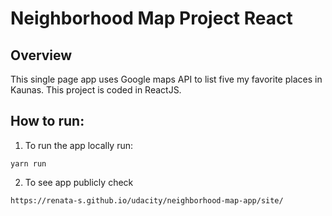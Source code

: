 # Neighborhood Map Project React

## Overview
This single page app uses Google maps API to list five my favorite places in Kaunas. This project is coded in ReactJS.

## How to run:

1. To run the app locally run:
```
yarn run
```
2. To see app publicly check 
```
https://renata-s.github.io/udacity/neighborhood-map-app/site/
```
